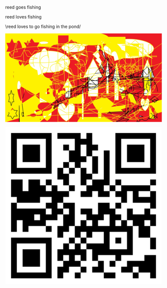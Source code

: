 reed goes fishing

reed loves fishing

\reed loves to go fishing in the pond/

![Forest](/assets/images/reedspictureofaforest.jpg)

![QR Code](/assets/images/qr.png)